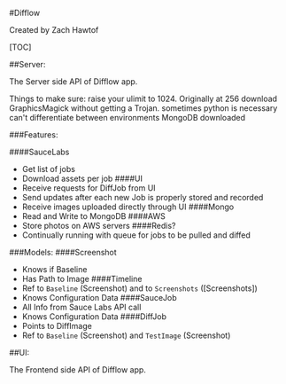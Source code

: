 #Difflow

Created by Zach Hawtof

[TOC]

##Server:

The Server side API of Difflow app.


Things to make sure:
raise your ulimit to 1024. Originally at 256
download GraphicsMagick without getting a Trojan.
sometimes python is necessary
can't differentiate between environments
MongoDB downloaded


###Features:

####SauceLabs
- Get list of jobs
- Download assets per job
####UI
- Receive requests for DiffJob from UI
- Send updates after each new Job is properly stored and recorded
- Receive images uploaded directly through UI
####Mongo
- Read and Write to MongoDB
####AWS
- Store photos on AWS servers
####Redis?
- Continually running with queue for jobs to be pulled and diffed

###Models:
####Screenshot
- Knows if Baseline
- Has Path to Image
####Timeline
- Ref to `Baseline` (Screenshot) and to `Screenshots` ([Screenshots])
- Knows Configuration Data
####SauceJob
- All Info from Sauce Labs API call
- Knows Configuration Data
####DiffJob
- Points to DiffImage
- Ref to `Baseline` (Screenshot) and `TestImage` (Screenshot)

##UI:

The Frontend side API of Difflow app.



